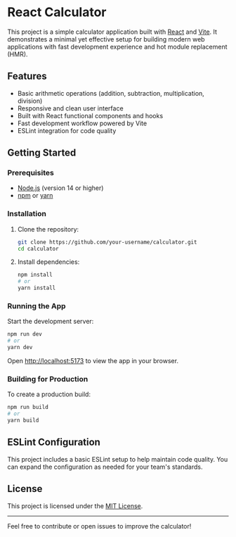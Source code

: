 # React Calculator

This project is a simple calculator application built with [React](https://react.dev/) and [Vite](https://vitejs.dev/). It demonstrates a minimal yet effective setup for building modern web applications with fast development experience and hot module replacement (HMR).

## Features

- Basic arithmetic operations (addition, subtraction, multiplication, division)
- Responsive and clean user interface
- Built with React functional components and hooks
- Fast development workflow powered by Vite
- ESLint integration for code quality

## Getting Started

### Prerequisites

- [Node.js](https://nodejs.org/) (version 14 or higher)
- [npm](https://www.npmjs.com/) or [yarn](https://yarnpkg.com/)

### Installation

1. Clone the repository:
    ```bash
    git clone https://github.com/your-username/calculator.git
    cd calculator
    ```

2. Install dependencies:
    ```bash
    npm install
    # or
    yarn install
    ```

### Running the App

Start the development server:
```bash
npm run dev
# or
yarn dev
```
Open [http://localhost:5173](http://localhost:5173) to view the app in your browser.

### Building for Production

To create a production build:
```bash
npm run build
# or
yarn build
```

## ESLint Configuration

This project includes a basic ESLint setup to help maintain code quality. You can expand the configuration as needed for your team's standards.

## License

This project is licensed under the [MIT License](LICENSE).

---

Feel free to contribute or open issues to improve the calculator!
